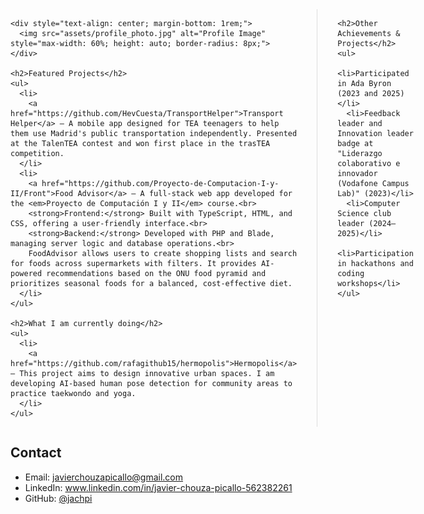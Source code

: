 <div style="display: flex; gap: 2rem; max-width: 1500px; margin: 0 auto;">

  <!-- Main Content -->
  <div style="flex: 5;">

    <div style="text-align: center; margin-bottom: 1rem;">
      <img src="assets/profile_photo.jpg" alt="Profile Image" style="max-width: 60%; height: auto; border-radius: 8px;">
    </div>

    <h2>Featured Projects</h2>
    <ul>
      <li>
        <a href="https://github.com/HevCuesta/TransportHelper">Transport Helper</a> — A mobile app designed for TEA teenagers to help them use Madrid's public transportation independently. Presented at the TalenTEA contest and won first place in the trasTEA competition.
      </li>
      <li>
        <a href="https://github.com/Proyecto-de-Computacion-I-y-II/Front">Food Advisor</a> — A full-stack web app developed for the <em>Proyecto de Computación I y II</em> course.<br>
        <strong>Frontend:</strong> Built with TypeScript, HTML, and CSS, offering a user-friendly interface.<br>
        <strong>Backend:</strong> Developed with PHP and Blade, managing server logic and database operations.<br>
        FoodAdvisor allows users to create shopping lists and search for foods across supermarkets with filters. It provides AI-powered recommendations based on the ONU food pyramid and prioritizes seasonal foods for a balanced, cost-effective diet.
      </li>
    </ul>

    <h2>What I am currently doing</h2>
    <ul>
      <li>
        <a href="https://github.com/rafagithub15/hermopolis">Hermopolis</a> — This project aims to design innovative urban spaces. I am developing AI-based human pose detection for community areas to practice taekwondo and yoga.
      </li>
    </ul>

  </div>

  <!-- Sidebar / Lateral Content -->
  <div style="flex: 2; border-left: 1px solid #ddd; padding-left: 2rem;">
    
    <h2>Other Achievements & Projects</h2>
    <ul>
      <li>Participated in Ada Byron (2023 and 2025)</li>
      <li>Feedback leader and Innovation leader badge at "Liderazgo colaborativo e innovador (Vodafone Campus Lab)" (2023)</li>
      <li>Computer Science club leader (2024–2025)</li>
      <li>Participation in hackathons and coding workshops</li>
    </ul>

  </div>
</div>

<h2>Contact</h2>
<ul>
  <li>Email: <a href="mailto:javierchouzapicallo@gmail.com">javierchouzapicallo@gmail.com</a></li>
  <li>LinkedIn: <a href="https://www.linkedin.com/in/javier-chouza-picallo-562382261">www.linkedin.com/in/javier-chouza-picallo-562382261</a></li>
  <li>GitHub: <a href="https://github.com/jachpi">@jachpi</a></li>
</ul>
